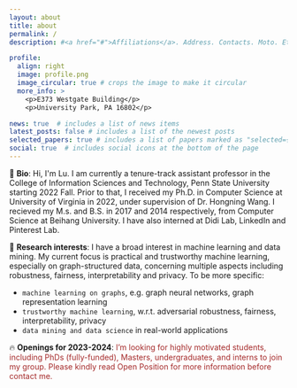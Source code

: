 ```yaml
---
layout: about
title: about
permalink: /
description: #<a href="#">Affiliations</a>. Address. Contacts. Moto. Etc.

profile:
  align: right
  image: profile.png
  image_circular: true # crops the image to make it circular
  more_info: >
    <p>E373 Westgate Building</p>
    <p>University Park, PA 16802</p>

news: true  # includes a list of news items
latest_posts: false # includes a list of the newest posts
selected_papers: true # includes a list of papers marked as "selected={true}"
social: true  # includes social icons at the bottom of the page
---
```

:wave: **Bio**: Hi, I'm Lu. I am currently a tenure-track assistant professor in the College of Information Sciences and Technology, Penn State University starting 2022 Fall. Prior to that, I received my Ph.D. in Computer Science at University of Virginia in 2022, under supervision of Dr. Hongning Wang. I recieved my M.s. and B.S. in 2017 and 2014 respectively, from Computer Science at Beihang University. I have also interned at Didi Lab, LinkedIn and Pinterest Lab.
<!--  -->


:pushpin: **Research interests**: I have a broad interest in machine learning and data mining. My current focus is practical and trustworthy machine learning, especially on graph-structured data, concerning multiple aspects including robustness, fairness, interpretability and privacy. To be more specific:
- `machine learning on graphs`, e.g. graph neural networks, graph representation learning
- `trustworthy machine learning`, w.r.t. adversarial robustness, fairness, interpretability, privacy
- `data mining and data science` in real-world applications
<!--  -->

:fire: **Openings for 2023-2024**: <span style="color:brown"> I’m looking for highly motivated students, including PhDs (fully-funded), Masters, undergraduates, and interns to join my group. Please kindly read Open Position for more information before contact me. </span>
<!--  We have multiple [open positions](/position) -->

